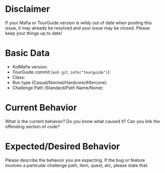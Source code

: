 # Disclaimer
If your Mafia or TourGuide version is wildy out of date when posting this issue, it may already be resolved and your issue may be closed. Please keep your things up to date!

# Basic Data

* KolMafia version:
* TourGuide commit (`ash git_info("tourguide")`):
* Class:
* Run type (Casual/Normal/Hardcore/Aftercore):
* Challenge Path (Standard/Path Name/None):

# Current Behavior

What is the current behavior? Do you know what caused it? Can you link the offending section of code?

# Expected/Desired Behavior

Please describe the behavior you are expecting. If the bug or feature involves a particular challenge path, item, quest, etc, please state that.
